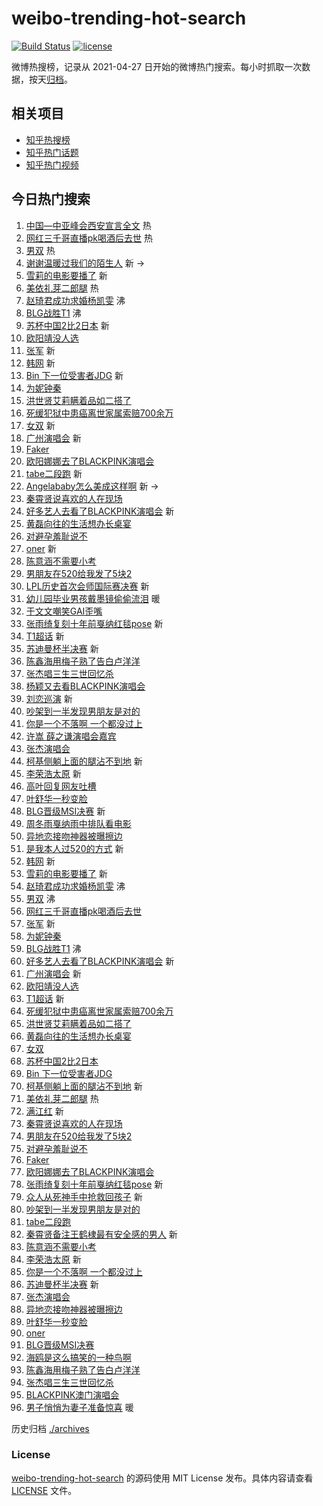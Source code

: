 # weibo-trending-hot-search

[![Build Status](https://github.com/justjavac/weibo-trending-hot-search/workflows/ci/badge.svg?branch=master)](https://github.com/justjavac/weibo-trending-hot-search/actions)
[![license](https://img.shields.io/github/license/justjavac/weibo-trending-hot-search)](https://github.com/justjavac/weibo-trending-hot-search/blob/master/LICENSE)

微博热搜榜，记录从 2021-04-27
日开始的微博热门搜索。每小时抓取一次数据，按天[归档](./archives)。

## 相关项目

- [知乎热搜榜](https://github.com/justjavac/zhihu-trending-top-search)
- [知乎热门话题](https://github.com/justjavac/zhihu-trending-hot-questions)
- [知乎热门视频](https://github.com/justjavac/zhihu-trending-hot-video)

## 今日热门搜索

<!-- BEGIN -->
<!-- 最后更新时间 Sun May 21 2023 01:10:32 GMT+0800 (China Standard Time) -->

1. [中国—中亚峰会西安宣言全文](https://s.weibo.com//weibo?q=%23%E4%B8%AD%E5%9B%BD%E2%80%94%E4%B8%AD%E4%BA%9A%E5%B3%B0%E4%BC%9A%E8%A5%BF%E5%AE%89%E5%AE%A3%E8%A8%80%E5%85%A8%E6%96%87%23&Refer=new_time)
   热
1. [网红三千哥直播pk喝酒后去世](https://s.weibo.com//weibo?q=%23%E7%BD%91%E7%BA%A2%E4%B8%89%E5%8D%83%E5%93%A5%E7%9B%B4%E6%92%ADpk%E5%96%9D%E9%85%92%E5%90%8E%E5%8E%BB%E4%B8%96%23&t=31&band_rank=1&Refer=top)
   热
1. [男双](https://s.weibo.com//weibo?q=%E7%94%B7%E5%8F%8C&t=31&band_rank=2&Refer=top)
   热
1. [谢谢温暖过我们的陌生人](https://s.weibo.com//weibo?q=%23%E8%B0%A2%E8%B0%A2%E6%B8%A9%E6%9A%96%E8%BF%87%E6%88%91%E4%BB%AC%E7%9A%84%E9%99%8C%E7%94%9F%E4%BA%BA%23&t=31&band_rank=3&Refer=top)
   新 ->
1. [雪莉的电影要播了](https://s.weibo.com//weibo?q=%23%E9%9B%AA%E8%8E%89%E7%9A%84%E7%94%B5%E5%BD%B1%E8%A6%81%E6%92%AD%E4%BA%86%23&t=31&band_rank=4&Refer=top)
   新
1. [美依礼芽二郎腿](https://s.weibo.com//weibo?q=%23%E7%BE%8E%E4%BE%9D%E7%A4%BC%E8%8A%BD%E4%BA%8C%E9%83%8E%E8%85%BF%23&t=31&band_rank=5&Refer=top)
   热
1. [赵琦君成功求婚杨凯雯](https://s.weibo.com//weibo?q=%23%E8%B5%B5%E7%90%A6%E5%90%9B%E6%88%90%E5%8A%9F%E6%B1%82%E5%A9%9A%E6%9D%A8%E5%87%AF%E9%9B%AF%23&t=31&band_rank=6&Refer=top)
   沸
1. [BLG战胜T1](https://s.weibo.com//weibo?q=%23BLG%E6%88%98%E8%83%9CT1%23&t=31&band_rank=7&Refer=top)
   沸
1. [苏杯中国2比2日本](https://s.weibo.com//weibo?q=%23%E8%8B%8F%E6%9D%AF%E4%B8%AD%E5%9B%BD2%E6%AF%942%E6%97%A5%E6%9C%AC%23&t=31&band_rank=8&Refer=top)
   新
1. [欧阳靖没人选](https://s.weibo.com//weibo?q=%E6%AC%A7%E9%98%B3%E9%9D%96%E6%B2%A1%E4%BA%BA%E9%80%89&t=31&band_rank=9&Refer=top)
1. [张军](https://s.weibo.com//weibo?q=%E5%BC%A0%E5%86%9B&t=31&band_rank=10&Refer=top)
   新
1. [韩网](https://s.weibo.com//weibo?q=%E9%9F%A9%E7%BD%91&t=31&band_rank=11&Refer=top)
   新
1. [Bin 下一位受害者JDG](https://s.weibo.com//weibo?q=Bin%20%E4%B8%8B%E4%B8%80%E4%BD%8D%E5%8F%97%E5%AE%B3%E8%80%85JDG&t=31&band_rank=12&Refer=top)
   新
1. [为妮钟秦](https://s.weibo.com//weibo?q=%E4%B8%BA%E5%A6%AE%E9%92%9F%E7%A7%A6&t=31&band_rank=13&Refer=top)
1. [洪世贤艾莉瞒着品如二搭了](https://s.weibo.com//weibo?q=%23%E6%B4%AA%E4%B8%96%E8%B4%A4%E8%89%BE%E8%8E%89%E7%9E%92%E7%9D%80%E5%93%81%E5%A6%82%E4%BA%8C%E6%90%AD%E4%BA%86%23&t=31&band_rank=14&Refer=top)
1. [死缓犯狱中患癌离世家属索赔700余万](https://s.weibo.com//weibo?q=%23%E6%AD%BB%E7%BC%93%E7%8A%AF%E7%8B%B1%E4%B8%AD%E6%82%A3%E7%99%8C%E7%A6%BB%E4%B8%96%E5%AE%B6%E5%B1%9E%E7%B4%A2%E8%B5%94700%E4%BD%99%E4%B8%87%23&t=31&band_rank=15&Refer=top)
1. [女双](https://s.weibo.com//weibo?q=%E5%A5%B3%E5%8F%8C&t=31&band_rank=16&Refer=top)
   新
1. [广州演唱会](https://s.weibo.com//weibo?q=%23%E5%B9%BF%E5%B7%9E%E6%BC%94%E5%94%B1%E4%BC%9A%23&t=31&band_rank=17&Refer=top)
   新
1. [Faker](https://s.weibo.com//weibo?q=Faker&t=31&band_rank=18&Refer=top)
1. [欧阳娜娜去了BLACKPINK演唱会](https://s.weibo.com//weibo?q=%23%E6%AC%A7%E9%98%B3%E5%A8%9C%E5%A8%9C%E5%8E%BB%E4%BA%86BLACKPINK%E6%BC%94%E5%94%B1%E4%BC%9A%23&t=31&band_rank=19&Refer=top)
1. [tabe二段跑](https://s.weibo.com//weibo?q=%23tabe%E4%BA%8C%E6%AE%B5%E8%B7%91%23&t=31&band_rank=20&Refer=top)
   新
1. [Angelababy怎么美成这样啊](https://s.weibo.com//weibo?q=%23Angelababy%E6%80%8E%E4%B9%88%E7%BE%8E%E6%88%90%E8%BF%99%E6%A0%B7%E5%95%8A%23&t=31&band_rank=21&Refer=top)
   新 ->
1. [秦霄贤说喜欢的人在现场](https://s.weibo.com//weibo?q=%23%E7%A7%A6%E9%9C%84%E8%B4%A4%E8%AF%B4%E5%96%9C%E6%AC%A2%E7%9A%84%E4%BA%BA%E5%9C%A8%E7%8E%B0%E5%9C%BA%23&t=31&band_rank=22&Refer=top)
1. [好多艺人去看了BLACKPINK演唱会](https://s.weibo.com//weibo?q=%23%E5%A5%BD%E5%A4%9A%E8%89%BA%E4%BA%BA%E5%8E%BB%E7%9C%8B%E4%BA%86BLACKPINK%E6%BC%94%E5%94%B1%E4%BC%9A%23&t=31&band_rank=23&Refer=top)
   新
1. [黄磊向往的生活想办长桌宴](https://s.weibo.com//weibo?q=%23%E9%BB%84%E7%A3%8A%E5%90%91%E5%BE%80%E7%9A%84%E7%94%9F%E6%B4%BB%E6%83%B3%E5%8A%9E%E9%95%BF%E6%A1%8C%E5%AE%B4%23&t=31&band_rank=24&Refer=top)
1. [对避孕羞耻说不](https://s.weibo.com//weibo?q=%23%E5%AF%B9%E9%81%BF%E5%AD%95%E7%BE%9E%E8%80%BB%E8%AF%B4%E4%B8%8D%23&t=31&band_rank=25&Refer=top)
1. [oner](https://s.weibo.com//weibo?q=oner&t=31&band_rank=26&Refer=top) 新
1. [陈意涵不需要小考](https://s.weibo.com//weibo?q=%23%E9%99%88%E6%84%8F%E6%B6%B5%E4%B8%8D%E9%9C%80%E8%A6%81%E5%B0%8F%E8%80%83%23&t=31&band_rank=27&Refer=top)
1. [男朋友在520给我发了5块2](https://s.weibo.com//weibo?q=%23%E7%94%B7%E6%9C%8B%E5%8F%8B%E5%9C%A8520%E7%BB%99%E6%88%91%E5%8F%91%E4%BA%865%E5%9D%972%23&t=31&band_rank=28&Refer=top)
1. [LPL历史首次会师国际赛决赛](https://s.weibo.com//weibo?q=%23LPL%E5%8E%86%E5%8F%B2%E9%A6%96%E6%AC%A1%E4%BC%9A%E5%B8%88%E5%9B%BD%E9%99%85%E8%B5%9B%E5%86%B3%E8%B5%9B%23&t=31&band_rank=29&Refer=top)
   新
1. [幼儿园毕业男孩戴墨镜偷偷流泪](https://s.weibo.com//weibo?q=%23%E5%B9%BC%E5%84%BF%E5%9B%AD%E6%AF%95%E4%B8%9A%E7%94%B7%E5%AD%A9%E6%88%B4%E5%A2%A8%E9%95%9C%E5%81%B7%E5%81%B7%E6%B5%81%E6%B3%AA%23&t=31&band_rank=30&Refer=top)
   暖
1. [于文文嘲笑GAI歪嘴](https://s.weibo.com//weibo?q=%23%E4%BA%8E%E6%96%87%E6%96%87%E5%98%B2%E7%AC%91GAI%E6%AD%AA%E5%98%B4%23&t=31&band_rank=31&Refer=top)
1. [张雨绮复刻十年前戛纳红毯pose](https://s.weibo.com//weibo?q=%23%E5%BC%A0%E9%9B%A8%E7%BB%AE%E5%A4%8D%E5%88%BB%E5%8D%81%E5%B9%B4%E5%89%8D%E6%88%9B%E7%BA%B3%E7%BA%A2%E6%AF%AFpose%23&t=31&band_rank=32&Refer=top)
   新
1. [T1超话](https://s.weibo.com//weibo?q=T1%E8%B6%85%E8%AF%9D&t=31&band_rank=33&Refer=top)
   新
1. [苏迪曼杯半决赛](https://s.weibo.com//weibo?q=%E8%8B%8F%E8%BF%AA%E6%9B%BC%E6%9D%AF%E5%8D%8A%E5%86%B3%E8%B5%9B&t=31&band_rank=34&Refer=top)
   新
1. [陈鑫海用梅子熟了告白卢洋洋](https://s.weibo.com//weibo?q=%23%E9%99%88%E9%91%AB%E6%B5%B7%E7%94%A8%E6%A2%85%E5%AD%90%E7%86%9F%E4%BA%86%E5%91%8A%E7%99%BD%E5%8D%A2%E6%B4%8B%E6%B4%8B%23&t=31&band_rank=35&Refer=top)
1. [张杰唱三生三世回忆杀](https://s.weibo.com//weibo?q=%23%E5%BC%A0%E6%9D%B0%E5%94%B1%E4%B8%89%E7%94%9F%E4%B8%89%E4%B8%96%E5%9B%9E%E5%BF%86%E6%9D%80%23&t=31&band_rank=36&Refer=top)
1. [杨颖又去看BLACKPINK演唱会](https://s.weibo.com//weibo?q=%23%E6%9D%A8%E9%A2%96%E5%8F%88%E5%8E%BB%E7%9C%8BBLACKPINK%E6%BC%94%E5%94%B1%E4%BC%9A%23&t=31&band_rank=37&Refer=top)
1. [刘恋巡演](https://s.weibo.com//weibo?q=%E5%88%98%E6%81%8B%E5%B7%A1%E6%BC%94&t=31&band_rank=38&Refer=top)
   新
1. [吵架到一半发现男朋友是对的](https://s.weibo.com//weibo?q=%23%E5%90%B5%E6%9E%B6%E5%88%B0%E4%B8%80%E5%8D%8A%E5%8F%91%E7%8E%B0%E7%94%B7%E6%9C%8B%E5%8F%8B%E6%98%AF%E5%AF%B9%E7%9A%84%23&t=31&band_rank=39&Refer=top)
1. [你是一个不落啊 一个都没过上](https://s.weibo.com//weibo?q=%E4%BD%A0%E6%98%AF%E4%B8%80%E4%B8%AA%E4%B8%8D%E8%90%BD%E5%95%8A%20%E4%B8%80%E4%B8%AA%E9%83%BD%E6%B2%A1%E8%BF%87%E4%B8%8A&t=31&band_rank=40&Refer=top)
1. [许嵩 薛之谦演唱会嘉宾](https://s.weibo.com//weibo?q=%E8%AE%B8%E5%B5%A9%20%E8%96%9B%E4%B9%8B%E8%B0%A6%E6%BC%94%E5%94%B1%E4%BC%9A%E5%98%89%E5%AE%BE&t=31&band_rank=41&Refer=top)
1. [张杰演唱会](https://s.weibo.com//weibo?q=%E5%BC%A0%E6%9D%B0%E6%BC%94%E5%94%B1%E4%BC%9A&t=31&band_rank=42&Refer=top)
1. [柯基侧躺上面的腿沾不到地](https://s.weibo.com//weibo?q=%E6%9F%AF%E5%9F%BA%E4%BE%A7%E8%BA%BA%E4%B8%8A%E9%9D%A2%E7%9A%84%E8%85%BF%E6%B2%BE%E4%B8%8D%E5%88%B0%E5%9C%B0&t=31&band_rank=43&Refer=top)
   新
1. [李荣浩太原](https://s.weibo.com//weibo?q=%E6%9D%8E%E8%8D%A3%E6%B5%A9%E5%A4%AA%E5%8E%9F&t=31&band_rank=44&Refer=top)
   新
1. [高叶回复网友吐槽](https://s.weibo.com//weibo?q=%23%E9%AB%98%E5%8F%B6%E5%9B%9E%E5%A4%8D%E7%BD%91%E5%8F%8B%E5%90%90%E6%A7%BD%23&t=31&band_rank=45&Refer=top)
1. [叶舒华一秒变脸](https://s.weibo.com//weibo?q=%23%E5%8F%B6%E8%88%92%E5%8D%8E%E4%B8%80%E7%A7%92%E5%8F%98%E8%84%B8%23&t=31&band_rank=46&Refer=top)
1. [BLG晋级MSI决赛](https://s.weibo.com//weibo?q=%23BLG%E6%99%8B%E7%BA%A7MSI%E5%86%B3%E8%B5%9B%23&t=31&band_rank=47&Refer=top)
   新
1. [周冬雨戛纳雨中排队看电影](https://s.weibo.com//weibo?q=%23%E5%91%A8%E5%86%AC%E9%9B%A8%E6%88%9B%E7%BA%B3%E9%9B%A8%E4%B8%AD%E6%8E%92%E9%98%9F%E7%9C%8B%E7%94%B5%E5%BD%B1%23&t=31&band_rank=48&Refer=top)
1. [异地恋接吻神器被曝擦边](https://s.weibo.com//weibo?q=%23%E5%BC%82%E5%9C%B0%E6%81%8B%E6%8E%A5%E5%90%BB%E7%A5%9E%E5%99%A8%E8%A2%AB%E6%9B%9D%E6%93%A6%E8%BE%B9%23&t=31&band_rank=49&Refer=top)
1. [是我本人过520的方式](https://s.weibo.com//weibo?q=%23%E6%98%AF%E6%88%91%E6%9C%AC%E4%BA%BA%E8%BF%87520%E7%9A%84%E6%96%B9%E5%BC%8F%23&t=31&band_rank=50&Refer=top)
   新
1. [韩网](https://s.weibo.com//weibo?q=%E9%9F%A9%E7%BD%91&t=31&band_rank=1&Refer=top)
   新
1. [雪莉的电影要播了](https://s.weibo.com//weibo?q=%23%E9%9B%AA%E8%8E%89%E7%9A%84%E7%94%B5%E5%BD%B1%E8%A6%81%E6%92%AD%E4%BA%86%23&t=31&band_rank=2&Refer=top)
   新
1. [赵琦君成功求婚杨凯雯](https://s.weibo.com//weibo?q=%23%E8%B5%B5%E7%90%A6%E5%90%9B%E6%88%90%E5%8A%9F%E6%B1%82%E5%A9%9A%E6%9D%A8%E5%87%AF%E9%9B%AF%23&t=31&band_rank=4&Refer=top)
   沸
1. [男双](https://s.weibo.com//weibo?q=%E7%94%B7%E5%8F%8C&t=31&band_rank=5&Refer=top)
   沸
1. [网红三千哥直播pk喝酒后去世](https://s.weibo.com//weibo?q=%23%E7%BD%91%E7%BA%A2%E4%B8%89%E5%8D%83%E5%93%A5%E7%9B%B4%E6%92%ADpk%E5%96%9D%E9%85%92%E5%90%8E%E5%8E%BB%E4%B8%96%23&t=31&band_rank=6&Refer=top)
1. [张军](https://s.weibo.com//weibo?q=%E5%BC%A0%E5%86%9B&t=31&band_rank=7&Refer=top)
   新
1. [为妮钟秦](https://s.weibo.com//weibo?q=%E4%B8%BA%E5%A6%AE%E9%92%9F%E7%A7%A6&t=31&band_rank=8&Refer=top)
1. [BLG战胜T1](https://s.weibo.com//weibo?q=%23BLG%E6%88%98%E8%83%9CT1%23&t=31&band_rank=9&Refer=top)
   沸
1. [好多艺人去看了BLACKPINK演唱会](https://s.weibo.com//weibo?q=%23%E5%A5%BD%E5%A4%9A%E8%89%BA%E4%BA%BA%E5%8E%BB%E7%9C%8B%E4%BA%86BLACKPINK%E6%BC%94%E5%94%B1%E4%BC%9A%23&t=31&band_rank=10&Refer=top)
   新
1. [广州演唱会](https://s.weibo.com//weibo?q=%23%E5%B9%BF%E5%B7%9E%E6%BC%94%E5%94%B1%E4%BC%9A%23&t=31&band_rank=11&Refer=top)
   新
1. [欧阳靖没人选](https://s.weibo.com//weibo?q=%E6%AC%A7%E9%98%B3%E9%9D%96%E6%B2%A1%E4%BA%BA%E9%80%89&t=31&band_rank=12&Refer=top)
1. [T1超话](https://s.weibo.com//weibo?q=T1%E8%B6%85%E8%AF%9D&t=31&band_rank=13&Refer=top)
   新
1. [死缓犯狱中患癌离世家属索赔700余万](https://s.weibo.com//weibo?q=%23%E6%AD%BB%E7%BC%93%E7%8A%AF%E7%8B%B1%E4%B8%AD%E6%82%A3%E7%99%8C%E7%A6%BB%E4%B8%96%E5%AE%B6%E5%B1%9E%E7%B4%A2%E8%B5%94700%E4%BD%99%E4%B8%87%23&t=31&band_rank=14&Refer=top)
1. [洪世贤艾莉瞒着品如二搭了](https://s.weibo.com//weibo?q=%23%E6%B4%AA%E4%B8%96%E8%B4%A4%E8%89%BE%E8%8E%89%E7%9E%92%E7%9D%80%E5%93%81%E5%A6%82%E4%BA%8C%E6%90%AD%E4%BA%86%23&t=31&band_rank=15&Refer=top)
1. [黄磊向往的生活想办长桌宴](https://s.weibo.com//weibo?q=%23%E9%BB%84%E7%A3%8A%E5%90%91%E5%BE%80%E7%9A%84%E7%94%9F%E6%B4%BB%E6%83%B3%E5%8A%9E%E9%95%BF%E6%A1%8C%E5%AE%B4%23&t=31&band_rank=16&Refer=top)
1. [女双](https://s.weibo.com//weibo?q=%E5%A5%B3%E5%8F%8C&t=31&band_rank=17&Refer=top)
1. [苏杯中国2比2日本](https://s.weibo.com//weibo?q=%23%E8%8B%8F%E6%9D%AF%E4%B8%AD%E5%9B%BD2%E6%AF%942%E6%97%A5%E6%9C%AC%23&t=31&band_rank=18&Refer=top)
1. [Bin 下一位受害者JDG](https://s.weibo.com//weibo?q=Bin%20%E4%B8%8B%E4%B8%80%E4%BD%8D%E5%8F%97%E5%AE%B3%E8%80%85JDG&t=31&band_rank=19&Refer=top)
1. [柯基侧躺上面的腿沾不到地](https://s.weibo.com//weibo?q=%E6%9F%AF%E5%9F%BA%E4%BE%A7%E8%BA%BA%E4%B8%8A%E9%9D%A2%E7%9A%84%E8%85%BF%E6%B2%BE%E4%B8%8D%E5%88%B0%E5%9C%B0&t=31&band_rank=20&Refer=top)
   新
1. [美依礼芽二郎腿](https://s.weibo.com//weibo?q=%23%E7%BE%8E%E4%BE%9D%E7%A4%BC%E8%8A%BD%E4%BA%8C%E9%83%8E%E8%85%BF%23&t=31&band_rank=22&Refer=top)
   热
1. [满江红](https://s.weibo.com//weibo?q=%E6%BB%A1%E6%B1%9F%E7%BA%A2&t=31&band_rank=23&Refer=top)
   新
1. [秦霄贤说喜欢的人在现场](https://s.weibo.com//weibo?q=%23%E7%A7%A6%E9%9C%84%E8%B4%A4%E8%AF%B4%E5%96%9C%E6%AC%A2%E7%9A%84%E4%BA%BA%E5%9C%A8%E7%8E%B0%E5%9C%BA%23&t=31&band_rank=24&Refer=top)
1. [男朋友在520给我发了5块2](https://s.weibo.com//weibo?q=%23%E7%94%B7%E6%9C%8B%E5%8F%8B%E5%9C%A8520%E7%BB%99%E6%88%91%E5%8F%91%E4%BA%865%E5%9D%972%23&t=31&band_rank=25&Refer=top)
1. [对避孕羞耻说不](https://s.weibo.com//weibo?q=%23%E5%AF%B9%E9%81%BF%E5%AD%95%E7%BE%9E%E8%80%BB%E8%AF%B4%E4%B8%8D%23&t=31&band_rank=26&Refer=top)
1. [Faker](https://s.weibo.com//weibo?q=Faker&t=31&band_rank=27&Refer=top)
1. [欧阳娜娜去了BLACKPINK演唱会](https://s.weibo.com//weibo?q=%23%E6%AC%A7%E9%98%B3%E5%A8%9C%E5%A8%9C%E5%8E%BB%E4%BA%86BLACKPINK%E6%BC%94%E5%94%B1%E4%BC%9A%23&t=31&band_rank=28&Refer=top)
1. [张雨绮复刻十年前戛纳红毯pose](https://s.weibo.com//weibo?q=%23%E5%BC%A0%E9%9B%A8%E7%BB%AE%E5%A4%8D%E5%88%BB%E5%8D%81%E5%B9%B4%E5%89%8D%E6%88%9B%E7%BA%B3%E7%BA%A2%E6%AF%AFpose%23&t=31&band_rank=29&Refer=top)
   新
1. [众人从死神手中抢救回孩子](https://s.weibo.com//weibo?q=%E4%BC%97%E4%BA%BA%E4%BB%8E%E6%AD%BB%E7%A5%9E%E6%89%8B%E4%B8%AD%E6%8A%A2%E6%95%91%E5%9B%9E%E5%AD%A9%E5%AD%90&t=31&band_rank=32&Refer=top)
   新
1. [吵架到一半发现男朋友是对的](https://s.weibo.com//weibo?q=%23%E5%90%B5%E6%9E%B6%E5%88%B0%E4%B8%80%E5%8D%8A%E5%8F%91%E7%8E%B0%E7%94%B7%E6%9C%8B%E5%8F%8B%E6%98%AF%E5%AF%B9%E7%9A%84%23&t=31&band_rank=33&Refer=top)
1. [tabe二段跑](https://s.weibo.com//weibo?q=%23tabe%E4%BA%8C%E6%AE%B5%E8%B7%91%23&t=31&band_rank=34&Refer=top)
1. [秦霄贤备注王鹤棣最有安全感的男人](https://s.weibo.com//weibo?q=%23%E7%A7%A6%E9%9C%84%E8%B4%A4%E5%A4%87%E6%B3%A8%E7%8E%8B%E9%B9%A4%E6%A3%A3%E6%9C%80%E6%9C%89%E5%AE%89%E5%85%A8%E6%84%9F%E7%9A%84%E7%94%B7%E4%BA%BA%23&t=31&band_rank=35&Refer=top)
   新
1. [陈意涵不需要小考](https://s.weibo.com//weibo?q=%23%E9%99%88%E6%84%8F%E6%B6%B5%E4%B8%8D%E9%9C%80%E8%A6%81%E5%B0%8F%E8%80%83%23&t=31&band_rank=36&Refer=top)
1. [李荣浩太原](https://s.weibo.com//weibo?q=%E6%9D%8E%E8%8D%A3%E6%B5%A9%E5%A4%AA%E5%8E%9F&t=31&band_rank=37&Refer=top)
   新
1. [你是一个不落啊 一个都没过上](https://s.weibo.com//weibo?q=%E4%BD%A0%E6%98%AF%E4%B8%80%E4%B8%AA%E4%B8%8D%E8%90%BD%E5%95%8A%20%E4%B8%80%E4%B8%AA%E9%83%BD%E6%B2%A1%E8%BF%87%E4%B8%8A&t=31&band_rank=38&Refer=top)
1. [苏迪曼杯半决赛](https://s.weibo.com//weibo?q=%E8%8B%8F%E8%BF%AA%E6%9B%BC%E6%9D%AF%E5%8D%8A%E5%86%B3%E8%B5%9B&t=31&band_rank=39&Refer=top)
   新
1. [张杰演唱会](https://s.weibo.com//weibo?q=%E5%BC%A0%E6%9D%B0%E6%BC%94%E5%94%B1%E4%BC%9A&t=31&band_rank=40&Refer=top)
1. [异地恋接吻神器被曝擦边](https://s.weibo.com//weibo?q=%23%E5%BC%82%E5%9C%B0%E6%81%8B%E6%8E%A5%E5%90%BB%E7%A5%9E%E5%99%A8%E8%A2%AB%E6%9B%9D%E6%93%A6%E8%BE%B9%23&t=31&band_rank=42&Refer=top)
1. [叶舒华一秒变脸](https://s.weibo.com//weibo?q=%23%E5%8F%B6%E8%88%92%E5%8D%8E%E4%B8%80%E7%A7%92%E5%8F%98%E8%84%B8%23&t=31&band_rank=43&Refer=top)
1. [oner](https://s.weibo.com//weibo?q=oner&t=31&band_rank=44&Refer=top)
1. [BLG晋级MSI决赛](https://s.weibo.com//weibo?q=%23BLG%E6%99%8B%E7%BA%A7MSI%E5%86%B3%E8%B5%9B%23&t=31&band_rank=45&Refer=top)
1. [海鸥是这么搞笑的一种鸟啊](https://s.weibo.com//weibo?q=%E6%B5%B7%E9%B8%A5%E6%98%AF%E8%BF%99%E4%B9%88%E6%90%9E%E7%AC%91%E7%9A%84%E4%B8%80%E7%A7%8D%E9%B8%9F%E5%95%8A&t=31&band_rank=46&Refer=top)
1. [陈鑫海用梅子熟了告白卢洋洋](https://s.weibo.com//weibo?q=%23%E9%99%88%E9%91%AB%E6%B5%B7%E7%94%A8%E6%A2%85%E5%AD%90%E7%86%9F%E4%BA%86%E5%91%8A%E7%99%BD%E5%8D%A2%E6%B4%8B%E6%B4%8B%23&t=31&band_rank=47&Refer=top)
1. [张杰唱三生三世回忆杀](https://s.weibo.com//weibo?q=%23%E5%BC%A0%E6%9D%B0%E5%94%B1%E4%B8%89%E7%94%9F%E4%B8%89%E4%B8%96%E5%9B%9E%E5%BF%86%E6%9D%80%23&t=31&band_rank=48&Refer=top)
1. [BLACKPINK澳门演唱会](https://s.weibo.com//weibo?q=BLACKPINK%E6%BE%B3%E9%97%A8%E6%BC%94%E5%94%B1%E4%BC%9A&t=31&band_rank=49&Refer=top)
1. [男子悄悄为妻子准备惊喜](https://s.weibo.com//weibo?q=%23%E7%94%B7%E5%AD%90%E6%82%84%E6%82%84%E4%B8%BA%E5%A6%BB%E5%AD%90%E5%87%86%E5%A4%87%E6%83%8A%E5%96%9C%23&t=31&band_rank=50&Refer=top)
   暖

<!-- END -->

历史归档 [./archives](./archives)

### License

[weibo-trending-hot-search](https://github.com/justjavac/weibo-trending-hot-search)
的源码使用 MIT License 发布。具体内容请查看 [LICENSE](./LICENSE) 文件。

